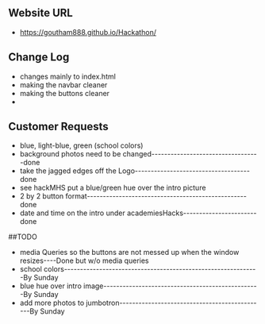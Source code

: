 ## Website URL
  * https://goutham888.github.io/Hackathon/
## Change Log
  * changes mainly to index.html
  * making the navbar cleaner
  * making the buttons cleaner
  * 

## Customer Requests

  * blue, light-blue, green (school colors)
  * background photos need to be changed----------------------------------done
  * take the jagged edges off the Logo------------------------------------done
  * see hackMHS put a blue/green hue over the intro picture
  * 2 by 2 button format--------------------------------------------------done
  * date and time on the intro under academiesHacks-----------------------done

##TODO
  * media Queries so the buttons are not messed up when the window resizes----Done but w/o media queries
  * school colors-------------------------------------------------------------By Sunday
  * blue hue over intro image-------------------------------------------------By Sunday
  * add more photos to jumbotron----------------------------------------------By Sunday
  
  

